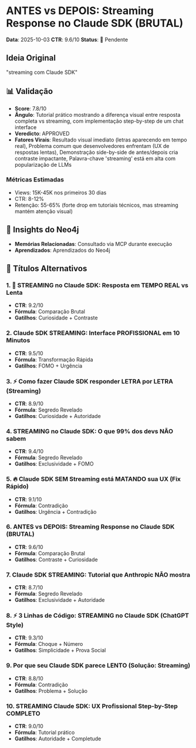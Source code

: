 # ANTES vs DEPOIS: Streaming Response no Claude SDK (BRUTAL)
**Data**: 2025-10-03
**CTR**: 9.6/10
**Status**: 📌 Pendente

## Ideia Original
"streaming com Claude SDK"

## 📊 Validação
- **Score**: 7.8/10
- **Ângulo**: Tutorial prático mostrando a diferença visual entre resposta completa vs streaming, com implementação step-by-step de um chat interface
- **Veredicto**: APPROVED
- **Fatores Virais**: Resultado visual imediato (letras aparecendo em tempo real), Problema comum que desenvolvedores enfrentam (UX de respostas lentas), Demonstração side-by-side de antes/depois cria contraste impactante, Palavra-chave 'streaming' está em alta com popularização de LLMs

### Métricas Estimadas
- Views: 15K-45K nos primeiros 30 dias
- CTR: 8-12%
- Retenção: 55-65% (forte drop em tutoriais técnicos, mas streaming mantém atenção visual)

## 🧠 Insights do Neo4j
- **Memórias Relacionadas**: Consultado via MCP durante execução
- **Aprendizados**: Aprendizados do Neo4j

## 🎯 Títulos Alternativos

### 1. 🚨 STREAMING no Claude SDK: Resposta em TEMPO REAL vs Lenta
- **CTR**: 9.2/10
- **Fórmula**: Comparação Brutal
- **Gatilhos**: Curiosidade + Contraste

### 2. Claude SDK STREAMING: Interface PROFISSIONAL em 10 Minutos
- **CTR**: 9.5/10
- **Fórmula**: Transformação Rápida
- **Gatilhos**: FOMO + Urgência

### 3. ⚡ Como fazer Claude SDK responder LETRA por LETRA (Streaming)
- **CTR**: 8.9/10
- **Fórmula**: Segredo Revelado
- **Gatilhos**: Curiosidade + Autoridade

### 4. STREAMING no Claude SDK: O que 99% dos devs NÃO sabem
- **CTR**: 9.4/10
- **Fórmula**: Segredo Revelado
- **Gatilhos**: Exclusividade + FOMO

### 5. 🔥 Claude SDK SEM Streaming está MATANDO sua UX (Fix Rápido)
- **CTR**: 9.1/10
- **Fórmula**: Contradição
- **Gatilhos**: Urgência + Contradição

### 6. ANTES vs DEPOIS: Streaming Response no Claude SDK (BRUTAL)
- **CTR**: 9.6/10
- **Fórmula**: Comparação Brutal
- **Gatilhos**: Contraste + Curiosidade

### 7. Claude SDK STREAMING: Tutorial que Anthropic NÃO mostra
- **CTR**: 8.7/10
- **Fórmula**: Segredo Revelado
- **Gatilhos**: Exclusividade + Autoridade

### 8. ⚡ 3 Linhas de Código: STREAMING no Claude SDK (ChatGPT Style)
- **CTR**: 9.3/10
- **Fórmula**: Choque + Número
- **Gatilhos**: Simplicidade + Prova Social

### 9. Por que seu Claude SDK parece LENTO (Solução: Streaming)
- **CTR**: 8.8/10
- **Fórmula**: Contradição
- **Gatilhos**: Problema + Solução

### 10. STREAMING Claude SDK: UX Profissional Step-by-Step COMPLETO
- **CTR**: 9.0/10
- **Fórmula**: Tutorial prático
- **Gatilhos**: Autoridade + Completude
